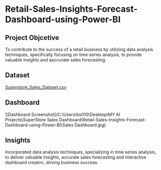 # Retail-Sales-Insights-Forecast-Dashboard-using-Power-BI

## Project Objcetive
To contribute to the success of a retail business by utilizing data analysis techniques, specifically focusing on time series analysis, to provide valuable insights and aaccurate sales forecasting.

## Dataset
<a href ="https://github.com/shreeyashah09/Retail-Sales-Insights-Forecast-Dashboard-using-Power-BI/blob/master/SuperStore_Sales_Dataset.csv">
Superstore_Sales_Dataset.csv </a>

## Dashboard
![Dashboard Screenshot](C:\Users\ks010\Desktop\MY AI Projects\SuperStore Sales Dashboard\Retail-Sales-Insights-Forecast-Dashboard-using-Power-BI\Sales Dashboard.jpg)

## Insights
Incorporated data analysis techniques, specializing in time series analysis, to deliver valuable insights, accurate sales forecasting and interactive dashboard creaton, driving business success.
